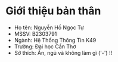 # Giới thiệu bản thân

- Họ tên: Nguyễn Hồ Ngọc Tự  
- MSSV: B2303791  
- Ngành: Hệ Thống Thông Tin K49
- Trường: Đại học Cần Thơ
- Sở thích: Ăn, ngủ và không làm gì ('-') !!
